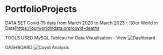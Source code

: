 # PortfolioProjects

DATA SET 
Covid-19 data from March 2020 to March 2023 - ![Our World in Data]https://ourworldindata.org/covid-deaths


TOOLS USED 
MySQL
Tableau for Data Visualisation - View ![Dashboard](https://public.tableau.com/app/profile/shivangi.purty/viz/CovidDashboard_16845887808030/Dashboard1?publish=yes)


DASHBOARD
![Covid Analysis](https://github.com/shivp4/PortfolioProjects/assets/120942235/c38d9dd8-f5aa-4475-9b12-a9580502fe68)
